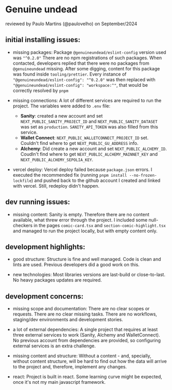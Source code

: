 # Genuine undead
reviewed by Paulo Martins (@paulovelho) on September/2024

## initial installing issues:
- missing packages:
Package `@genuineundead/eslint-config` version used was `"^0.2.0"`
There are no npm registrations of such packages. When contacted, developers replied that there were no packages from `@genuineundead` missing.
After some digging, content for this package was found inside `tooling/prettier`.
Every instance of `"@genuineundead/eslint-config": "^0.2.0"` was then replaced with `"@genuineundead/eslint-config": "workspace:^"`, that would be correctly resolved by `pnpm`

- missing connections:
A lot of different services are required to run the project.
The variables were added to `.env` file:
	- **Sanity**: created a new account and set `NEXT_PUBLIC_SANITY_PROJECT_ID` and `NEXT_PUBLIC_SANITY_DATASET` was set as `production`. `SANITY_API_TOKEN` was also filled from this service.
	- **Wallet Connect**: `NEXT_PUBLIC_WALLETCONNECT_PROJECT_ID` set. Couldn't find where to get `NEXT_PUBLIC_GU_ADDRESS` info.
	- **Alchemy**: Did create a new account and set `NEXT_PUBLIC_ALCHEMY_ID`. Coudln't find where to get `NEXT_PUBLIC_ALCHEMY_MAINNET_KEY` and `NEXT_PUBLIC_ALCHEMY_SEPOLIA_KEY`.

- vercel deploy:
Vercel deploy failed because `package.json` errors. I executed the recommended fix (running `pnpm install --no-frozen-lockfile`) and pushed back to the github account I created and linked with vercel. Still, redeploy didn't happen.

## dev running issues:
- missing content:
Sanity is empty. Therefore there are no content available, what threw error through the project. I included some null-checkers in the pages `comic-card.tsx` and `section-comic-highlight.tsx` and managed to run the project locally, but with empty content only.

## development highlights:
- good structure:
Structure is fine and well managed. Code is clean and lints are used. Previous developers did a good work on this.

- new technologies:
Most libraries versions are last-build or close-to-last. No heavy packages updates are required.

## development concerns:
- missing scope and documentation:
There are no clear scopes or requests. There are no clear missing tasks.
There are no workflows, staging/dev environments and development stories.

- a lot of external dependencies:
A single project that requires at least three external services to work (Sanity, Alchemy and WalletConnect). No previous account from dependencies are provided, so configuring external services is an extra challenge.

- missing content and structure:
Without a content - and, specially, without content structure, will be hard to find out how the data will arrive to the project and, therefore, implement any changes.

- react:
Project is built in react. Some learning curve might be expected, once it's not my main javascript framework.

